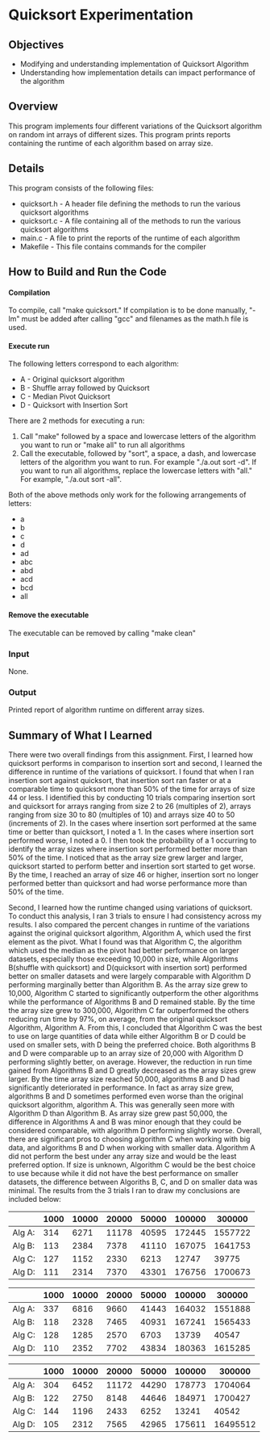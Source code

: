 
# Quicksort Experimentation

## Objectives

* Modifying and understanding implementation of Quicksort Algorithm
* Understanding how implementation details can impact performance of the algorithm

## Overview

This program implements four different variations of the Quicksort algorithm on random int arrays of different sizes.
This program prints reports containing the runtime of each algorithm based on array size.

## Details
This program consists of the following files:  
  + quicksort.h - A header file defining the methods to run the various quicksort algorithms  
  + quicksort.c - A file containing all of the methods to run the various quicksort algorithms
  + main.c - A file to print the reports of the runtime of each algorithm  
  + Makefile - This file contains commands for the compiler

## How to Build and Run the Code

#### Compilation
To compile, call "make quicksort." If compilation is to be done manually, "-lm" must be added after calling "gcc" and filenames as the math.h file is used.

#### Execute run
The following letters correspond to each algorithm:
  + A - Original quicksort algorithm
  + B - Shuffle array followed by Quicksort
  + C - Median Pivot Quicksort
  + D - Quicksort with Insertion Sort

There are 2 methods for executing a run: 

1. Call "make" followed by a space and lowercase letters of the algorithm you want to run or "make all" to run all algorithms
2. Call the executable, followed by "sort", a space, a dash, and lowercase letters of the algorithm you want to run. For example "./a.out sort -d". If you want to run all algorithms, replace the lowercase letters with "all." For example, "./a.out sort -all".

Both of the above methods only work for the following arrangements of letters:
  + a
  + b
  + c
  + d
  + ad
  + abc
  + abd
  + acd
  + bcd
  + all

#### Remove the executable

The executable can be removed by calling "make clean"

### Input

None.

### Output

Printed report of algorithm runtime on different array sizes.


## Summary of What I Learned

There were two overall findings from this assignment. First, I learned how quicksort performs in comparison to insertion sort and second, I learned the difference in runtime of the variations of quicksort. I found that when I ran insertion sort against quicksort, that insertion sort ran faster or at a comparable time to quicksort more than 50% of the time for arrays of size 44 or less. I identified this by conducting 10 trials comparing insertion sort and quicksort for arrays ranging from size 2 to 26 (multiples of 2), arrays ranging from size 30 to 80 (multiples of 10) and arrays size 40 to 50 (increments of 2). In the cases where insertion sort performed at the same time or better than quicksort, I noted a 1. In the cases where insertion sort performed worse, I noted a 0. I then took the probability of a 1 occurring to identify the array sizes where insertion sort performed better more than 50% of the time. I noticed that as the array size grew larger and larger, quicksort started to perform better and insertion sort started to get worse. By the time, I reached an array of size 46 or higher, insertion sort no longer performed better than quicksort and had worse performance more than 50% of the time.

Second, I learned how the runtime changed using variations of quicksort. To conduct this analysis, I ran 3 trials to ensure I had consistency across my results. I also compared the percent changes in runtime of the variations against the original quicksort algorithm, Algorithm A, which used the first element as the pivot. What I found was that Algorithm C, the algorithm which used the median as the pivot had better performance on larger datasets, especially those exceeding 10,000 in size, while Algorithms B(shuffle with quicksort) and D(quicksort with insertion sort) performed better on smaller datasets and were largely comparable with Algorithm D performing marginally better than Algorithm B. As the array size grew to 10,000, Algorithm C started to significantly outperform the other algorithms while the performance of Algorithms B and D remained stable. By the time the array size grew to 300,000, Algorithm C far outperformed the others reducing run time by 97%, on average, from the original quicksort Algorithm, Algorithm A. From this, I concluded that Algorithm C was the best to use on large quantities of data while either Algorithm B or D could be used on smaller sets, with D being the preferred choice. Both algorithms B and D were comparable up to an array size of 20,000 with Algorithm D performing slightly better, on average. However, the reduction in run time gained from Algorithms B and D greatly decreased as the array sizes grew larger. By the time array size reached 50,000, algorithms B and D had significantly deteriorated in performance. In fact as array size grew, algorithms B and D sometimes performed even worse than the original quicksort algorithm, algorithm A. This was generally seen more with Algorithm D than Algorithm B. As array size grew past 50,000, the difference in Algorithms A and B was minor enough that they could be considered comparable, with algorithm D performing slightly worse. Overall, there are significant pros to choosing algorithm C when working with big data, and algorithms B and D when working with smaller data. Algorithm A did not perform the best under any array size and would be the least preferred option. If size is unknown, Algorithm C would be the best choice to use because while it did not have the best performance on smaller datasets, the difference between Algoriths B, C, and D on smaller data was minimal. The results from the 3 trials I ran to draw my conclusions are included below:

      
|      | 1000 |  10000 | 20000 | 50000 | 100000 | 300000  |
|------|------|--------|-------|-------|--------|---------|  
|Alg A:| 314  |  6271  | 11178 | 40595 | 172445 | 1557722 | 
|Alg B:| 113  |  2384  | 7378  | 41110 | 167075 | 1641753 |   
|Alg C:| 127  |  1152  | 2330  | 6213  | 12747  | 39775   |   
|Alg D:| 111  |  2314  | 7370  | 43301 | 176756 | 1700673 |    

|      | 1000 |  10000 | 20000 | 50000 | 100000 | 300000  |     
|------|------|--------|-------|-------|--------|---------| 
|Alg A:| 337  |  6816  | 9660  | 41443 | 164032 | 1551888 |   
|Alg B:| 118  |  2328  | 7465  | 40931 | 167241 | 1565433 |   
|Alg C:| 128  |  1285  | 2570  | 6703  | 13739  | 40547   | 
|Alg D:| 110  |  2352  | 7702  | 43834 | 180363 | 1615285 |   

|      | 1000 |  10000 | 20000 | 50000 | 100000 | 300000  |   
|------|------|--------|-------|-------|--------|---------|
|Alg A:| 304  |  6452  | 11172 | 44290 | 178773 | 1704064 |   
|Alg B:| 122  |  2750  | 8148  | 44646 | 184971 | 1700427 |   
|Alg C:| 144  |  1196  | 2433  | 6252  | 13241  | 40542   | 
|Alg D:| 105  |  2312  | 7565  | 42965 | 175611 | 16495512|     

